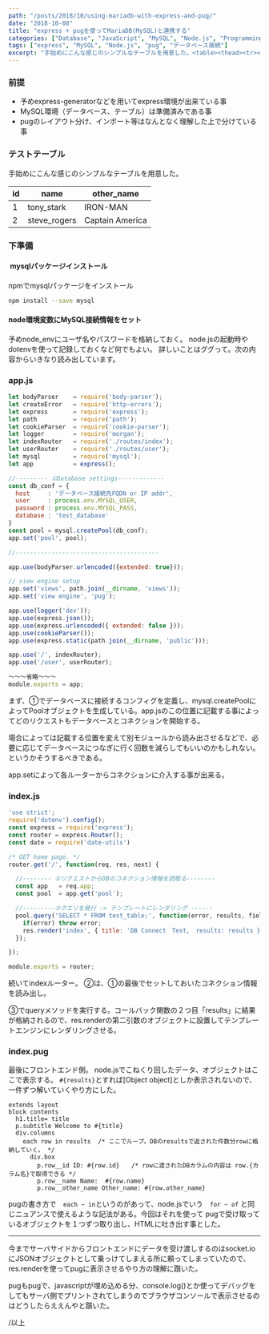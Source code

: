 ```yaml
---
path: "/posts/2018/10/using-mariadb-with-express-and-pug/"
date: "2018-10-08"
title: "express + pugを使ってMariaDB(MySQL)と連携する"
categories: ["Database", "JavaScript", "MySQL", "Node.js", "Programming"]
tags: ["express", "MySQL", "Node.js", "pug", "データベース接続"]
excerpt: "手始めにこんな感じのシンプルなテーブルを用意した。<table><thead><tr><th>id</th><th>name</th><th>other_name</th></tr></thead>..."
---
```


### 前提

* 予めexpress-generatorなどを用いてexpress環境が出来ている事
* MySQL環境（データベース、テーブル）は準備済みである事
* pugのレイアウト分け、インポート等はなんとなく理解した上で分けている事

### テストテーブル

手始めにこんな感じのシンプルなテーブルを用意した。

<table>

<thead>

<tr>

<th>id</th>

<th>name</th>

<th>other_name</th>

</tr>

</thead>

<tbody>

<tr>

<td>1</td>

<td>tony_stark</td>

<td>IRON-MAN</td>

</tr>

<tr>

<td>2</td>

<td>steve_rogers</td>

<td>Captain America</td>

</tr>

</tbody>

</table>

### 下準備

####  mysqlパッケージインストール

npmでmysqlパッケージをインストール

```bash
npm install --save mysql
```

#### node環境変数にMySQL接続情報をセット

予めnode_envにユーザ名やパスワードを格納しておく。
node.jsの起動時やdotenvを使って記録しておくなど何でもよい。
詳しいことはググって。次の内容からいきなり読み出しています。

### app.js

```js
let bodyParser    = require('body-parser');
let createError   = require('http-errors');
let express       = require('express');
let path          = require('path');
let cookieParser  = require('cookie-parser');
let logger        = require('morgan');
let indexRouter   = require('./routes/index');
let userRouter    = require('./routes/user');
let mysql         = require('mysql');
let app           = express();

//--------- ①Database settings-------------
const db_conf = {
  host     : 'データベース接続先FQDN or IP addr',
  user     : process.env.MYSQL_USER,
  password : process.env.MYSQL_PASS,
  database : 'test_database'
}
const pool = mysql.createPool(db_conf);
app.set('pool', pool);

//----------------------------------------

app.use(bodyParser.urlencoded({extended: true}));

// view engine setup
app.set('views', path.join(__dirname, 'views'));
app.set('view engine', 'pug');

app.use(logger('dev'));
app.use(express.json());
app.use(express.urlencoded({ extended: false }));
app.use(cookieParser());
app.use(express.static(path.join(__dirname, 'public')));

app.use('/', indexRouter);
app.use('/user', userRouter);

〜〜〜省略〜〜〜
module.exports = app;
```

まず、①でデータベースに接続するコンフィグを定義し、mysql.createPoolによってPoolオブジェクトを生成している。app.jsのこの位置に記載する事によってどのリクエストもデータベースとコネクションを開始する。

場合によっては記載する位置を変えて別モジュールから読み出させるなどで、必要に応じてデータベースにつなぎに行く回数を減らしてもいいのかもしれない。というかそうするべきである。

app.setによって各ルーターからコネクションに介入する事が出来る。

### index.js

```js
'use strict';
require('dotenv').config();
const express = require('express');
const router = express.Router();
const date = require('date-utils')

/* GET home page. */
router.get('/', function(req, res, next) {

  //-------- ②リクエストからDBのコネクション情報を読取る--------
  const app   = req.app;   
  const pool  = app.get('pool');

  //---------③クエリを発行 -> テンプレートにレンダリング ------
  pool.query('SELECT * FROM test_table;', function(error, results, fields){
    if(error) throw error;
    res.render('index', { title: 'DB Connect　Test,　results: results });
  });

});

module.exports = router;
```

続いてindexルーター。
②は、①の最後でセットしておいたコネクション情報を読み出し。

③でqueryメソッドを実行する。コールバック関数の２つ目「results」に結果が格納されるので、res.renderの第二引数のオブジェクトに設置してテンプレートエンジンにレンダリングさせる。

### index.pug

最後にフロントエンド側。 node.jsでこねくり回したデータ、オブジェクトはここで表示する。
`#{results}`とすれば[Object object]としか表示されないので、一件ずつ解いていくやり方にした。

```pug
extends layout
block contents
  h1.title= title
  p.subtitle Welcome to #{title}
  div.columns
    each row in results  /* ここでループ。DBのresultsで返された件数分rowに格納していく。 */
      div.box
        p.row__id ID: #{row.id}　　/* rowに渡されたDBカラムの内容は row.{カラム名}で取得できる */
        p.row__name Name:  #{row.name}
        p.row__other_name Other_name: #{row.other_name}
```

pugの書き方で　`each ~ in`というのがあって、node.jsでいう　`for ~ of` と同じニュアンスで使えるような記法がある。今回はそれを使って pugで受け取っているオブジェクトを１つずつ取り出し、HTMLに吐き出す事とした。

* * *

今までサーバサイドからフロントエンドにデータを受け渡しするのはsocket.ioにJSONオブジェクトとして乗っけてしまえる所に頼ってしまっていたので、res.renderを使ってpugに表示させるやり方の理解に躓いた。

pugもpugで、javascriptが埋め込める分、console.log()とか使ってデバッグをしてもサーバ側でプリントされてしまうのでブラウザコンソールで表示させるのはどうしたらええんやと躓いた。

/以上